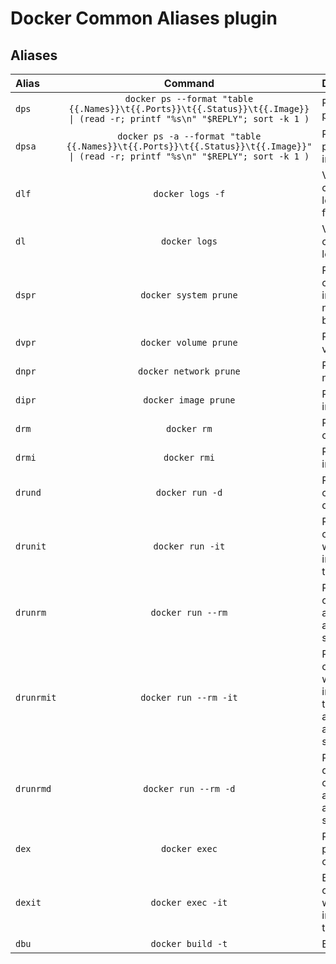 # Docker Common Aliases plugin

## Aliases

| Alias | Command | Description |
|:----|:----:|:----|
| `dps` | `docker ps --format "table {{.Names}}\t{{.Ports}}\t{{.Status}}\t{{.Image}} \| (read -r; printf "%s\n" "$REPLY"; sort -k 1 )` | Pretty print processes |
| `dpsa` | `docker ps -a --format "table {{.Names}}\t{{.Ports}}\t{{.Status}}\t{{.Image}}" \| (read -r; printf "%s\n" "$REPLY"; sort -k 1 )` | Pretty print processes include all |
| `dlf` | `docker logs -f` | View container logs and follow |
| `dl` | `docker logs` | View container logs |
| `dspr` | `docker system prune` | Prune containers, images, networks & build cache |
| `dvpr` | `docker volume prune` | Prune volumes |
| `dnpr` | `docker network prune` | Prune networks |
| `dipr` | `docker image prune` | Prune images |
| `drm` | `docker rm` | Remove container |
| `drmi` | `docker rmi` | Remove image |
| `drund` | `docker run -d` | Run container daemonized |
| `drunit` | `docker run -it` | Run container with interactive terminal |
| `drunrm` | `docker run --rm` | Run container and remove after stopping |
| `drunrmit` | `docker run --rm -it` | Run container with interactive terminal and remove after stopping |
| `drunrmd` | `docker run --rm -d` | Run daemonized container and remove after stopping |
| `dex` | `docker exec` | Run process in container |
| `dexit` | `docker exec -it` | Enter container with interactive terminal |
| `dbu` | `docker build -t` | Build image |